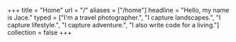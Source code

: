 +++
title = "Home"
url = "/"
aliases = ["/home"]
headline = "Hello, my name is Jace."
typed = ["I'm a travel photographer.", "I capture landscapes.", "I capture lifestyle.", "I capture adventure.", "I also write code for a living."]
collection = false
+++
